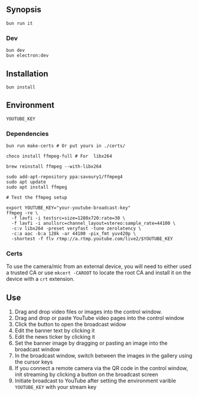 ## Synopsis

    bun run it

### Dev

    bun dev
    bun electron:dev

## Installation

    bun install

## Environment

    YOUTUBE_KEY

### Dependencies

    bun run make-certs # Or put yours in ./certs/

    choco install ffmpeg-full # For  libx264
    
    brew reinstall ffmpeg --with-libx264
    
    sudo add-apt-repository ppa:savoury1/ffmpeg4
    sudo apt update
    sudo apt install ffmpeg

    # Test the ffmpeg setup

    export YOUTUBE_KEY="your-youtube-broadcast-key"
    ffmpeg -re \
      -f lavfi -i testsrc=size=1280x720:rate=30 \
      -f lavfi -i anullsrc=channel_layout=stereo:sample_rate=44100 \
      -c:v libx264 -preset veryfast -tune zerolatency \
      -c:a aac -b:a 128k -ar 44100 -pix_fmt yuv420p \
      -shortest -f flv rtmp://a.rtmp.youtube.com/live2/$YOUTUBE_KEY

### Certs

To use the camera/mic from an external device, you will need to
either used a trusted CA or use `mkcert -CAROOT` to locate the
root CA and install it on the device with a `crt` extension.

## Use

1. Drag and drop video files or images  into the control window.
1. Drag and drop or paste YouTube video pages into the control window
1. Click the button to open the broadcast widow
1. Edit the banner text by clicking it
1. Edit the news ticker by clicking it
1. Set the banner image by dragging or pasting an image into the broadcast window
1. In the broadcast window, switch between the images in the gallery using the cursor keys
1. If you connect a remote camera via the QR code in the control window, init streaming by clicking a button on the broadcast screen
1. Initiate broadcast to YouTube after setting the environment varible `YOUTUBE_KEY` with your stream key

